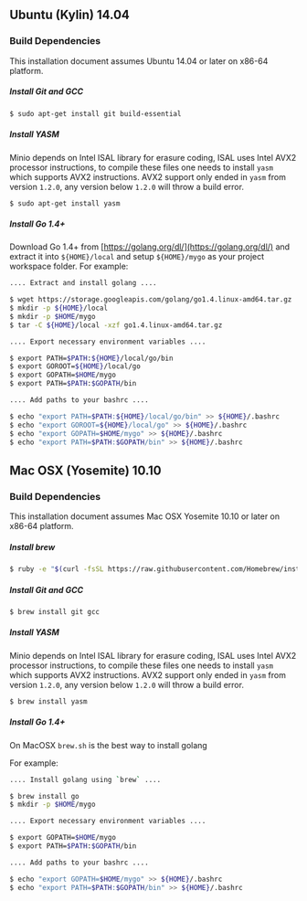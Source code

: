 ## Ubuntu (Kylin) 14.04
### Build Dependencies
This installation document assumes Ubuntu 14.04 or later on x86-64 platform.

##### Install Git and GCC
```sh
$ sudo apt-get install git build-essential
```

##### Install YASM

Minio depends on Intel ISAL library for erasure coding, ISAL uses Intel AVX2 processor instructions, to compile these files one needs to install ``yasm`` which supports AVX2 instructions. AVX2 support only ended in ``yasm`` from version ``1.2.0``, any version below ``1.2.0`` will throw a build error.

```sh
$ sudo apt-get install yasm
```

##### Install Go 1.4+
Download Go 1.4+ from [https://golang.org/dl/](https://golang.org/dl/) and extract it into ``${HOME}/local`` and setup ``${HOME}/mygo`` as your project workspace folder.
For example:
```sh
.... Extract and install golang ....

$ wget https://storage.googleapis.com/golang/go1.4.linux-amd64.tar.gz
$ mkdir -p ${HOME}/local
$ mkdir -p $HOME/mygo
$ tar -C ${HOME}/local -xzf go1.4.linux-amd64.tar.gz

.... Export necessary environment variables ....

$ export PATH=$PATH:${HOME}/local/go/bin
$ export GOROOT=${HOME}/local/go
$ export GOPATH=$HOME/mygo
$ export PATH=$PATH:$GOPATH/bin

.... Add paths to your bashrc ....

$ echo "export PATH=$PATH:${HOME}/local/go/bin" >> ${HOME}/.bashrc
$ echo "export GOROOT=${HOME}/local/go" >> ${HOME}/.bashrc
$ echo "export GOPATH=$HOME/mygo" >> ${HOME}/.bashrc
$ echo "export PATH=$PATH:$GOPATH/bin" >> ${HOME}/.bashrc
```

## Mac OSX (Yosemite) 10.10
### Build Dependencies
This installation document assumes Mac OSX Yosemite 10.10 or later on x86-64 platform.

##### Install brew
```sh
$ ruby -e "$(curl -fsSL https://raw.githubusercontent.com/Homebrew/install/master/install)"
```

##### Install Git and GCC
```sh
$ brew install git gcc
```

##### Install YASM

Minio depends on Intel ISAL library for erasure coding, ISAL uses Intel AVX2 processor instructions, to compile these files one needs to install ``yasm`` which supports AVX2 instructions. AVX2 support only ended in ``yasm`` from version ``1.2.0``, any version below ``1.2.0`` will throw a build error.

```sh
$ brew install yasm
```

##### Install Go 1.4+

On MacOSX ``brew.sh`` is the best way to install golang

For example:
```sh
.... Install golang using `brew` ....

$ brew install go
$ mkdir -p $HOME/mygo

.... Export necessary environment variables ....

$ export GOPATH=$HOME/mygo
$ export PATH=$PATH:$GOPATH/bin

.... Add paths to your bashrc ....

$ echo "export GOPATH=$HOME/mygo" >> ${HOME}/.bashrc
$ echo "export PATH=$PATH:$GOPATH/bin" >> ${HOME}/.bashrc
```
